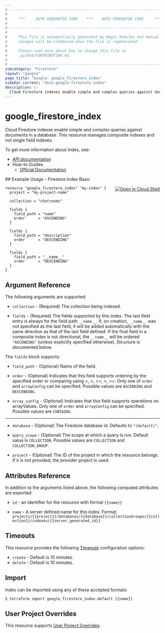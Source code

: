 ```yaml
---
# ----------------------------------------------------------------------------
#
#     ***     AUTO GENERATED CODE    ***    AUTO GENERATED CODE     ***
#
# ----------------------------------------------------------------------------
#
#     This file is automatically generated by Magic Modules and manual
#     changes will be clobbered when the file is regenerated.
#
#     Please read more about how to change this file in
#     .github/CONTRIBUTING.md.
#
# ----------------------------------------------------------------------------
subcategory: "Firestore"
layout: "google"
page_title: "Google: google_firestore_index"
sidebar_current: "docs-google-firestore-index"
description: |-
  Cloud Firestore indexes enable simple and complex queries against documents in a database.
---
```


# google\_firestore\_index

Cloud Firestore indexes enable simple and complex queries against documents in a database.
 This resource manages composite indexes and not single
field indexes.


To get more information about Index, see:

* [API documentation](https://cloud.google.com/firestore/docs/reference/rest/v1/projects.databases.collectionGroups.indexes)
* How-to Guides
    * [Official Documentation](https://cloud.google.com/firestore/docs/query-data/indexing)

<div class = "oics-button" style="float: right; margin: 0 0 -15px">
  <a href="https://console.cloud.google.com/cloudshell/open?cloudshell_git_repo=https%3A%2F%2Fgithub.com%2Fterraform-google-modules%2Fdocs-examples.git&cloudshell_working_dir=firestore_index_basic&cloudshell_image=gcr.io%2Fgraphite-cloud-shell-images%2Fterraform%3Alatest&open_in_editor=main.tf&cloudshell_print=.%2Fmotd&cloudshell_tutorial=.%2Ftutorial.md" target="_blank">
    <img alt="Open in Cloud Shell" src="//gstatic.com/cloudssh/images/open-btn.svg" style="max-height: 44px; margin: 32px auto; max-width: 100%;">
  </a>
</div>
## Example Usage - Firestore Index Basic


```hcl
resource "google_firestore_index" "my-index" {
  project = "my-project-name"

  collection = "chatrooms"

  fields {
    field_path = "name"
    order      = "ASCENDING"
  }

  fields {
    field_path = "description"
    order      = "DESCENDING"
  }

  fields {
    field_path = "__name__"
    order      = "DESCENDING"
  }
}
```

## Argument Reference

The following arguments are supported:


* `collection` -
  (Required)
  The collection being indexed.

* `fields` -
  (Required)
  The fields supported by this index. The last field entry is always for
  the field path `__name__`. If, on creation, `__name__` was not
  specified as the last field, it will be added automatically with the
  same direction as that of the last field defined. If the final field
  in a composite index is not directional, the `__name__` will be
  ordered `"ASCENDING"` (unless explicitly specified otherwise).
  Structure is documented below.


The `fields` block supports:

* `field_path` -
  (Optional)
  Name of the field.

* `order` -
  (Optional)
  Indicates that this field supports ordering by the specified order or comparing using =, <, <=, >, >=.
  Only one of `order` and `arrayConfig` can be specified.
  Possible values are `ASCENDING` and `DESCENDING`.

* `array_config` -
  (Optional)
  Indicates that this field supports operations on arrayValues. Only one of `order` and `arrayConfig` can
  be specified.
  Possible values are `CONTAINS`.

- - -


* `database` -
  (Optional)
  The Firestore database id. Defaults to `"(default)"`.

* `query_scope` -
  (Optional)
  The scope at which a query is run.
  Default value is `COLLECTION`.
  Possible values are `COLLECTION` and `COLLECTION_GROUP`.

* `project` - (Optional) The ID of the project in which the resource belongs.
    If it is not provided, the provider project is used.


## Attributes Reference

In addition to the arguments listed above, the following computed attributes are exported:

* `id` - an identifier for the resource with format `{{name}}`

* `name` -
  A server defined name for this index. Format:
  `projects/{{project}}/databases/{{database}}/collectionGroups/{{collection}}/indexes/{{server_generated_id}}`


## Timeouts

This resource provides the following
[Timeouts](/docs/configuration/resources.html#timeouts) configuration options:

- `create` - Default is 10 minutes.
- `delete` - Default is 10 minutes.

## Import

Index can be imported using any of these accepted formats:

```
$ terraform import google_firestore_index.default {{name}}
```

## User Project Overrides

This resource supports [User Project Overrides](https://www.terraform.io/docs/providers/google/guides/provider_reference.html#user_project_override).

